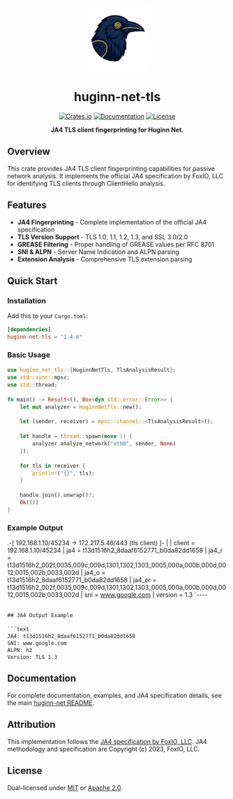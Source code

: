 <div align="center">
  <img src="https://raw.githubusercontent.com/biandratti/huginn-net/master/huginn-net.png" alt="Huginn Net Logo" width="150"/>
  
  # huginn-net-tls

  [![Crates.io](https://img.shields.io/crates/v/huginn-net-tls.svg)](https://crates.io/crates/huginn-net-tls)
  [![Documentation](https://docs.rs/huginn-net-tls/badge.svg)](https://docs.rs/huginn-net-tls)
  [![License](https://img.shields.io/badge/license-MIT%2FApache--2.0-blue.svg)](https://github.com/biandratti/huginn-net#license)

  **JA4 TLS client fingerprinting for Huginn Net.**
</div>

## Overview

This crate provides JA4 TLS client fingerprinting capabilities for passive network analysis. It implements the official JA4 specification by FoxIO, LLC for identifying TLS clients through ClientHello analysis.

## Features

- **JA4 Fingerprinting** - Complete implementation of the official JA4 specification
- **TLS Version Support** - TLS 1.0, 1.1, 1.2, 1.3, and SSL 3.0/2.0
- **GREASE Filtering** - Proper handling of GREASE values per RFC 8701
- **SNI & ALPN** - Server Name Indication and ALPN parsing
- **Extension Analysis** - Comprehensive TLS extension parsing

## Quick Start

### Installation

Add this to your `Cargo.toml`:

```toml
[dependencies]
huginn-net-tls = "1.4.6"
```

### Basic Usage

```rust
use huginn_net_tls::{HuginnNetTls, TlsAnalysisResult};
use std::sync::mpsc;
use std::thread;

fn main() -> Result<(), Box<dyn std::error::Error>> {
    let mut analyzer = HuginnNetTls::new();
    
    let (sender, receiver) = mpsc::channel::<TlsAnalysisResult>();
    
    let handle = thread::spawn(move || {
        analyzer.analyze_network("eth0", sender, None)
    });
    
    for tls in receiver {
        println!("{}", tls);
    }
    
    handle.join().unwrap()?;
    Ok(())
}
```

### Example Output
.-[ 192.168.1.10/45234 -> 172.217.5.46/443 (tls client) ]-
|
| client   = 192.168.1.10/45234
| ja4      = t13d1516h2_8daaf6152771_b0da82dd1658
| ja4_r    = t13d1516h2_002f,0035,009c,009d,1301,1302,1303_0005,000a,000b,000d,0012,0015,002b,0033,002d
| ja4_o    = t13d1516h2_8daaf6152771_b0da82dd1658
| ja4_or   = t13d1516h2_002f,0035,009c,009d,1301,1302,1303_0005,000a,000b,000d,0012,0015,002b,0033,002d
| sni      = www.google.com
| version  = 1.3
`----
```

## JA4 Output Example

```text
JA4: t13d1516h2_8daaf6152771_b0da82dd1658
SNI: www.google.com
ALPN: h2
Version: TLS 1.3
```

## Documentation

For complete documentation, examples, and JA4 specification details, see the main [huginn-net README](https://github.com/biandratti/huginn-net#readme).

## Attribution

This implementation follows the [JA4 specification by FoxIO, LLC](https://github.com/FoxIO-LLC/ja4). JA4 methodology and specification are Copyright (c) 2023, FoxIO, LLC.

## License

Dual-licensed under [MIT](https://github.com/biandratti/huginn-net/blob/master/LICENSE-MIT) or [Apache 2.0](https://github.com/biandratti/huginn-net/blob/master/LICENSE-APACHE).
